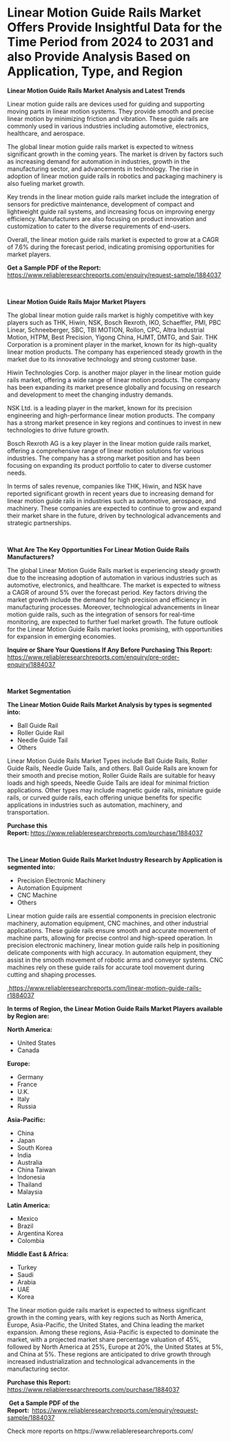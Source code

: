 <p><h1>Linear Motion Guide Rails Market Offers Provide Insightful Data for the Time Period from 2024 to 2031 and also Provide Analysis Based on Application, Type, and Region</h1></p><p><strong>Linear Motion Guide Rails Market Analysis and Latest Trends</strong></p>
<p><p>Linear motion guide rails are devices used for guiding and supporting moving parts in linear motion systems. They provide smooth and precise linear motion by minimizing friction and vibration. These guide rails are commonly used in various industries including automotive, electronics, healthcare, and aerospace.</p><p>The global linear motion guide rails market is expected to witness significant growth in the coming years. The market is driven by factors such as increasing demand for automation in industries, growth in the manufacturing sector, and advancements in technology. The rise in adoption of linear motion guide rails in robotics and packaging machinery is also fueling market growth.</p><p>Key trends in the linear motion guide rails market include the integration of sensors for predictive maintenance, development of compact and lightweight guide rail systems, and increasing focus on improving energy efficiency. Manufacturers are also focusing on product innovation and customization to cater to the diverse requirements of end-users.</p><p>Overall, the linear motion guide rails market is expected to grow at a CAGR of 7.6% during the forecast period, indicating promising opportunities for market players.</p></p>
<p><strong>Get a Sample PDF of the Report:&nbsp;</strong> <a href="https://www.reliableresearchreports.com/enquiry/request-sample/1884037">https://www.reliableresearchreports.com/enquiry/request-sample/1884037</a></p>
<p>&nbsp;</p>
<p><strong>Linear Motion Guide Rails Major Market Players</strong></p>
<p><p>The global linear motion guide rails market is highly competitive with key players such as THK, Hiwin, NSK, Bosch Rexroth, IKO, Schaeffler, PMI, PBC Linear, Schneeberger, SBC, TBI MOTION, Rollon, CPC, Altra Industrial Motion, HTPM, Best Precision, Yigong China, HJMT, DMTG, and Sair. THK Corporation is a prominent player in the market, known for its high-quality linear motion products. The company has experienced steady growth in the market due to its innovative technology and strong customer base. </p><p>Hiwin Technologies Corp. is another major player in the linear motion guide rails market, offering a wide range of linear motion products. The company has been expanding its market presence globally and focusing on research and development to meet the changing industry demands.</p><p>NSK Ltd. is a leading player in the market, known for its precision engineering and high-performance linear motion products. The company has a strong market presence in key regions and continues to invest in new technologies to drive future growth.</p><p>Bosch Rexroth AG is a key player in the linear motion guide rails market, offering a comprehensive range of linear motion solutions for various industries. The company has a strong market position and has been focusing on expanding its product portfolio to cater to diverse customer needs. </p><p>In terms of sales revenue, companies like THK, Hiwin, and NSK have reported significant growth in recent years due to increasing demand for linear motion guide rails in industries such as automotive, aerospace, and machinery. These companies are expected to continue to grow and expand their market share in the future, driven by technological advancements and strategic partnerships.</p></p>
<p>&nbsp;</p>
<p><strong>What Are The Key Opportunities For Linear Motion Guide Rails Manufacturers?</strong></p>
<p><p>The global Linear Motion Guide Rails market is experiencing steady growth due to the increasing adoption of automation in various industries such as automotive, electronics, and healthcare. The market is expected to witness a CAGR of around 5% over the forecast period. Key factors driving the market growth include the demand for high precision and efficiency in manufacturing processes. Moreover, technological advancements in linear motion guide rails, such as the integration of sensors for real-time monitoring, are expected to further fuel market growth. The future outlook for the Linear Motion Guide Rails market looks promising, with opportunities for expansion in emerging economies.</p></p>
<p><strong>Inquire or Share Your Questions If Any Before Purchasing This Report:</strong> <a href="https://www.reliableresearchreports.com/enquiry/pre-order-enquiry/1884037">https://www.reliableresearchreports.com/enquiry/pre-order-enquiry/1884037</a></p>
<p>&nbsp;</p>
<p><strong>Market Segmentation</strong></p>
<p><strong>The Linear Motion Guide Rails Market Analysis by types is segmented into:</strong></p>
<p><ul><li>Ball Guide Rail</li><li>Roller Guide Rail</li><li>Needle Guide Tail</li><li>Others</li></ul></p>
<p><p>Linear Motion Guide Rails Market Types include Ball Guide Rails, Roller Guide Rails, Needle Guide Tails, and others. Ball Guide Rails are known for their smooth and precise motion, Roller Guide Rails are suitable for heavy loads and high speeds, Needle Guide Tails are ideal for minimal friction applications. Other types may include magnetic guide rails, miniature guide rails, or curved guide rails, each offering unique benefits for specific applications in industries such as automation, machinery, and transportation.</p></p>
<p><strong>Purchase this Report:&nbsp;</strong><a href="https://www.reliableresearchreports.com/purchase/1884037">https://www.reliableresearchreports.com/purchase/1884037</a></p>
<p>&nbsp;</p>
<p><strong>The Linear Motion Guide Rails Market Industry Research by Application is segmented into:</strong></p>
<p><ul><li>Precision Electronic Machinery</li><li>Automation Equipment</li><li>CNC Machine</li><li>Others</li></ul></p>
<p><p>Linear motion guide rails are essential components in precision electronic machinery, automation equipment, CNC machines, and other industrial applications. These guide rails ensure smooth and accurate movement of machine parts, allowing for precise control and high-speed operation. In precision electronic machinery, linear motion guide rails help in positioning delicate components with high accuracy. In automation equipment, they assist in the smooth movement of robotic arms and conveyor systems. CNC machines rely on these guide rails for accurate tool movement during cutting and shaping processes.</p></p>
<p><a href="https://www.reliableresearchreports.com/linear-motion-guide-rails-r1884037">&nbsp;https://www.reliableresearchreports.com/linear-motion-guide-rails-r1884037</a></p>
<p><strong>In terms of Region, the Linear Motion Guide Rails Market Players available by Region are:</strong></p>
<p>
    <p> <strong> North America: </strong>
        <ul>
            <li>United States</li>
            <li>Canada</li>
        </ul>
        </p> 
    <p> <strong> Europe: </strong>
        <ul>
            <li>Germany</li>
            <li>France</li>
            <li>U.K.</li>
            <li>Italy</li>
            <li>Russia</li>
        </ul>
        </p> 
    <p> <strong> Asia-Pacific: </strong>
        <ul>
            <li>China</li>
            <li>Japan</li>
            <li>South Korea</li>
            <li>India</li>
            <li>Australia</li>
            <li>China Taiwan</li>
            <li>Indonesia</li>
            <li>Thailand</li>
            <li>Malaysia</li>
        </ul>
        </p> 
    <p> <strong> Latin America: </strong>
        <ul>
            <li>Mexico</li>
            <li>Brazil</li>
            <li>Argentina Korea</li>
            <li>Colombia</li>
        </ul>
        </p> 
    <p> <strong> Middle East & Africa: </strong>
        <ul>
            <li>Turkey</li>
            <li>Saudi</li>
            <li>Arabia</li>
            <li>UAE</li>
            <li>Korea</li>
        </ul>
    </p>
    </p>
<p><p>The linear motion guide rails market is expected to witness significant growth in the coming years, with key regions such as North America, Europe, Asia-Pacific, the United States, and China leading the market expansion. Among these regions, Asia-Pacific is expected to dominate the market, with a projected market share percentage valuation of 45%, followed by North America at 25%, Europe at 20%, the United States at 5%, and China at 5%. These regions are anticipated to drive growth through increased industrialization and technological advancements in the manufacturing sector.</p></p>
<p><strong>Purchase this Report: </strong><a href="https://www.reliableresearchreports.com/purchase/1884037">https://www.reliableresearchreports.com/purchase/1884037</a></p>
<p>&nbsp;<strong>Get a Sample PDF of the Report:&nbsp;&nbsp;</strong><a href="https://www.reliableresearchreports.com/enquiry/request-sample/1884037">https://www.reliableresearchreports.com/enquiry/request-sample/1884037</a></p>
<p><strong></strong></p>
<p>Check more reports on https://www.reliableresearchreports.com/</p>